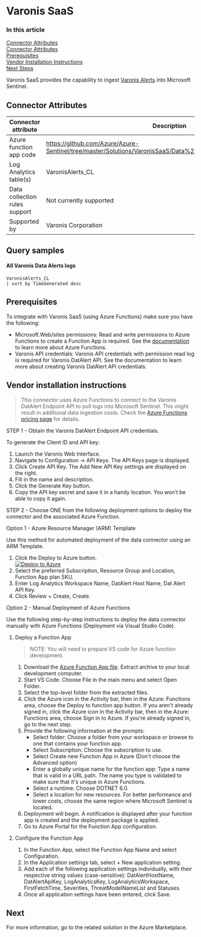 # Varonis SaaS

### In this article
[Connector Attributes](#connector-attributes)\
[Connector Attributes](#query-samples)\
[Prerequisites](#prerequisites)\
[Vendor Installation Instructions](#vendor-installation-instructions)\
[Next Steps](#next-steps)

Varonis SaaS provides the capability to ingest [Varonis Alerts](https://www.varonis.com/products/datalert) into Microsoft Sentinel.

## Connector Attributes
| Connector attribute           | Description                                   |
| ----------------------------- | --------------------------------------------- |
| Azure function app code       | https://github.com/Azure/Azure-Sentinel/tree/master/Solutions/VaronisSaaS/Data%20Connectors/VaronisSaaSFunction |
| Log Analytics table(s)        | VaronisAlerts_CL                              |
| Data collection rules support | Not currently supported                       |
| Supported by                  | Varonis Corporation                           |

## Query samples
#### All Varonis Data Alerts logs

```kusto
VaronisAlerts_CL
| sort by TimeGenerated desc
```

## Prerequisites
To integrate with Varonis SaaS (using Azure Functions) make sure you have the following:
- Microsoft.Web/sites permissions: Read and write permissions to Azure Functions to create a Function App is required. See the [documentation](https://learn.microsoft.com/azure/azure-functions/) to learn more about Azure Functions.
- Varonis API credentials: Varonis API credentials with permission read log is required for Varonis DatAlert API. See the documentation to learn more about creating Varonis DatAlert API credentials.

## Vendor installation instructions
>This connector uses Azure Functions to connect to the Varonis DatAlert Endpoint API to pull logs into Microsoft Sentinel. This might result in additional data ingestion costs. Check the [Azure Functions pricing page](https://azure.microsoft.com/pricing/details/functions/) for details.

STEP 1 - Obtain the Varonis DatAlert Endpoint API credentials.

To generate the Client ID and API key:

1. Launch the Varonis Web Interface.
2. Navigate to Configuration -> API Keys. The API Keys page is displayed.
3. Click Create API Key. The Add New API Key settings are displayed on the right.
4. Fill in the name and description.
5. Click the Generate Key button.
6. Copy the API key secret and  save it in a handy location. You won’t be able to copy it again.


STEP 2 - Choose ONE from the following deployment options to deploy the connector and the associated Azure Function.

Option 1 - Azure Resource Manager (ARM) Template

Use this method for automated deployment of the data connector using an ARM Template.

1. Click the Deploy to Azure button.\
[![Deploy to Azure](https://aka.ms/deploytoazurebutton)](https://portal.azure.com/#create/Microsoft.Template/uri/https%3A%2F%2Fraw.githubusercontent.com%2FAzure%2FAzure-Sentinel%2Fmaster%2FSolutions%2FVaronisSaaS%2FData%2520Connectors%2Fazuredeploy.json)
2. Select the preferred Subscription, Resource Group and Location, Function App plan SKU.
3. Enter Log Analytics Workspace Name, DatAlert Host Name, Dat Alert API Key.
4. Click Review + Create, Create.

Option 2 - Manual Deployment of Azure Functions

Use the following step-by-step instructions to deploy the data connector manually with Azure Functions (Deployment via Visual Studio Code).

1. Deploy a Function App

    >NOTE: You will need to prepare VS code for Azure function development.

    1. Download the [Azure Function App file](https://raw.githubusercontent.com/Azure/Azure-Sentinel/master/Solutions/VaronisSaaS/Data%20Connectors/Varonis.Sentinel.Functions.zip). Extract archive to your local development computer.
    2. Start VS Code. Choose File in the main menu and select Open Folder.
    3. Select the top-level folder from the extracted files.
    4. Click the Azure icon in the Activity bar, then in the Azure: Functions area, choose the Deploy to function app button. If you aren't already signed in, click the Azure icon in the Activity bar, then in the Azure: Functions area, choose Sign in to Azure. If you're already signed in, go to the next step.
    5. Provide the following information at the prompts:
        - Select folder: Choose a folder from your workspace or browse to one that contains your function app.
        - Select Subscription: Choose the subscription to use.
        - Select Create new Function App in Azure (Don't choose the Advanced option)
        - Enter a globally unique name for the function app: Type a name that is valid in a URL path. The name you type is validated to make sure that it's unique in Azure Functions.
        - Select a runtime: Choose DOTNET 6.0.
        - Select a location for new resources. For better performance and lower costs, choose the same region where Microsoft Sentinel is located.
    6. Deployment will begin. A notification is displayed after your function app is created and the deployment package is applied.
    7. Go to Azure Portal for the Function App configuration.

2. Configure the Function App

    1. In the Function App, select the Function App Name and select Configuration.
    2. In the Application settings tab, select + New application setting.
    3. Add each of the following application settings individually, with their respective string values (case-sensitive): DatAlertHostName, DatAlertApiKey, LogAnalyticsKey, LogAnalyticsWorkspace, FirstFetchTime, Severities, ThreatModelNameList and Statuses.
    4. Once all application settings have been entered, click Save.

## Next
For more information, go to the related solution in the Azure Marketplace.